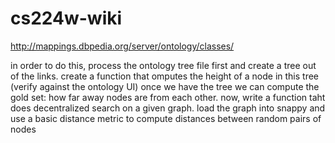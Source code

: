 cs224w-wiki
===========

http://mappings.dbpedia.org/server/ontology/classes/

in order to do this, process the ontology tree file first and create a tree out of the links. create a function that omputes the height of a node in this tree (verify against the ontology UI)
once we have the tree we can compute the gold set: how far away nodes are from each other.
now, write a function taht does decentralized search on a given graph. load the graph into snappy and use a basic distance metric to compute distances between random pairs of nodes
